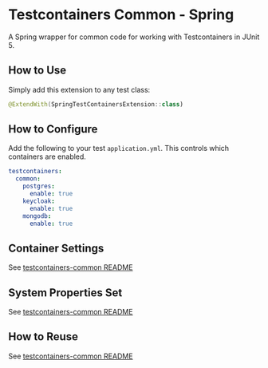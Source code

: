 # Testcontainers Common - Spring

A Spring wrapper for common code for working with Testcontainers in JUnit 5.

## How to Use

Simply add this extension to any test class:

```kotlin
@ExtendWith(SpringTestContainersExtension::class)
```

## How to Configure

Add the following to your test `application.yml`. This controls which containers are enabled.

```yaml
testcontainers:
  common:
    postgres:
      enable: true
    keycloak:
      enable: true
    mongodb:
      enable: true
```

## Container Settings

See [testcontainers-common README](../testcontainers-common/README.md)

## System Properties Set

See [testcontainers-common README](../testcontainers-common/README.md)

## How to Reuse

See [testcontainers-common README](../testcontainers-common/README.md)